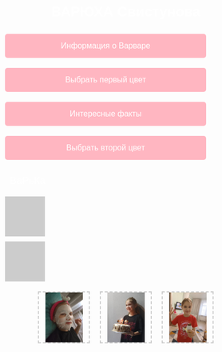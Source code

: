 <!DOCTYPE html>
<html lang="ru">
<head>
    <meta charset="UTF-8">
    <meta name="viewport" content="width=device-width, initial-scale=1.0">
    <title>ВАРЮХА Свистунова</title>
    <style>
        body {
            font-family: Arial, sans-serif;
            display: flex;
            flex-direction: column;
            align-items: center;
            justify-content: center;
            height: 80vh;
            background-image: url('фон.jpg'); /* Замените на URL изображения фона */
            background-size: cover;
            background-position: center;
            color: white;
            margin: 0;
            padding: 0;
        }
        .button {
            margin: 10px;
            padding: 15px 30px;
            font-size: 16px;
            color: white;
            background-color: #FFB6C1 ;
            border: none;
            border-radius: 5px;
            cursor: pointer;
            transition: background-color 0.3s;
            width: 80%;
        }
        .button:hover {
            background-color: #FFB6C1 ;
        }
        .color-box {
            width: 80px;
            height: 80px;
            background-color: #ccc;
            margin: 10px;
            transition: background-color 0.5s;
        }
        .image-container {
            flex: 2; /* Занимает 2 части пространства */
            display: flex;
            flex-direction: row;
            justify-content: center;
            flex-wrap: wrap;
        }
        .image-placeholder {
            width: 100px; /* Уменьшенная ширина для изображений */
            height: 100px; /* Уменьшенная высота для изображений */
            border: 2px dashed #ccc;
            display: flex;
            align-items: center;
            justify-content: center;
            margin: 10px;
            font-weight: bold;
            color: #888;
        }
        .image-placeholder img {
            max-width: 100%;
            max-height: 100%;
            object-fit: cover;
        }
        #text-output {
            margin: 20px;
            font-size: 20px;
            color: #fff;
        }
    </style>
</head>
<body>
<h1>ВАРЮХА Свистунова</h1>

<div>
    <button class="button" onclick="showText('Варвара учится во втром классе. Ей 7 лет . У Вари очень много хобби :) ')">Информация о Варваре </button>
    <button class="button" onclick="changeColor('box1')"> Выбрать первый цвет </button>
    <button class="button" onclick="showText('Варя любит: сладости, сырную булку, бабл ти и своего Гуся')"> Интересные факты
    <button class="button" onclick="changeColor('box2')"> Выбрать второй цвет</button>

<div id="text-output">ВаРьКа</div>

<div class="color-box" id="box1"></div>
<div class="color-box" id="box2"></div>

<div class="image-container">
    <div class="image-placeholder">
        <img src="Изображение WhatsApp 2025-03-04 в 20.00.24_f890ac4f.jpg" alt="1"> <!-- Замените на путь к Вашему изображению -->
    </div>
    <div class="image-placeholder">
        <img src="Изображение WhatsApp 2025-03-04 в 20.00.12_5b7921a0.jpg" alt="2"> <!-- Замените на путь к Вашему изображению -->
    </div>
    <div class="image-placeholder">
        <img src="Изображение WhatsApp 2025-03-04 в 20.00.11_ae252489.jpg" alt="3"> <!-- Замените на путь к Вашему изображению -->
    </div>
</div>

<script>
    function showText(message) {
        document.getElementById('text-output').innerText = message;
    }

    function changeColor(boxId) {
        const box = document.getElementById(boxId);
        const randomColor = '#' + Math.floor(Math.random()*16777215).toString(16);
        box.style.backgroundColor = randomColor;
    }
</script>
